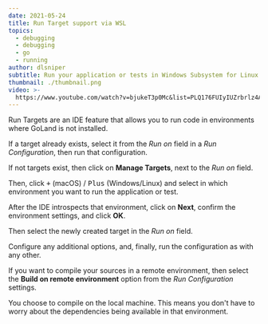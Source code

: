 ```yaml
---
date: 2021-05-24
title: Run Target support via WSL
topics:
  - debugging
  - debugging
  - go
  - running
author: dlsniper
subtitle: Run your application or tests in Windows Subsystem for Linux (WSL) with ease.
thumbnail: ./thumbnail.png
video: >-
  https://www.youtube.com/watch?v=bjukeT3p0Mc&list=PLQ176FUIyIUZrbrlz4AY1V8VzBJKZyVlW&index=108
---
```


Run Targets are an IDE feature that allows you to run code in environments where GoLand is not installed.

If a target already exists, select it from the _Run on_ field in a _Run Configuration_, then run that configuration.

If not targets exist, then click on **Manage Targets**, next to the _Run on_ field.

Then, click <kbd>+</kbd> (macOS) / <kbd>Plus</kbd> (Windows/Linux) and select in which environment you want to run the application or test.

After the IDE introspects that environment, click on **Next**, confirm the environment settings, and click **OK**.

Then select the newly created target in the _Run on_ field.

Configure any additional options, and, finally, run the configuration as with any other.

If you want to compile your sources in a remote environment, then select the **Build on remote environment** option from the _Run Configuration_ settings.

You choose to compile on the local machine. This means you don't have to worry about the dependencies being available in that environment.
